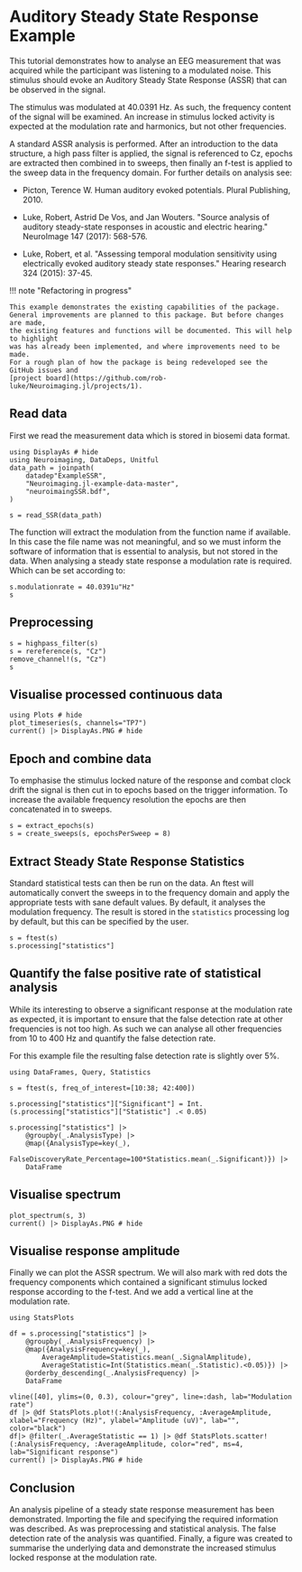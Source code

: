 # Auditory Steady State Response Example

This tutorial demonstrates how to analyse an EEG measurement
that was acquired while the participant was listening to a modulated
noise. This stimulus should evoke an Auditory Steady State Response (ASSR)
that can be observed in the signal.

The stimulus was modulated at 40.0391 Hz. As such, the frequency content of
the signal will be examined. An increase in stimulus locked activity is
expected at the modulation rate and harmonics, but not other frequencies.

A standard ASSR analysis is performed. After an introduction to the data
structure, a high pass filter is applied, the signal is referenced to Cz,
epochs are extracted then combined in to sweeps, then finally an f-test
is applied to the sweep data in the frequency domain. For further details on analysis see:

* Picton, Terence W. Human auditory evoked potentials. Plural Publishing, 2010.

* Luke, Robert, Astrid De Vos, and Jan Wouters. "Source analysis of auditory steady-state responses in acoustic and electric hearing." NeuroImage 147 (2017): 568-576.

* Luke, Robert, et al. "Assessing temporal modulation sensitivity using electrically evoked auditory steady state responses." Hearing research 324 (2015): 37-45.

!!! note "Refactoring in progress"

    This example demonstrates the existing capabilities of the package.
    General improvements are planned to this package. But before changes are made,
    the existing features and functions will be documented. This will help to highlight
    was has already been implemented, and where improvements need to be made.
    For a rough plan of how the package is being redeveloped see the GitHub issues and
    [project board](https://github.com/rob-luke/Neuroimaging.jl/projects/1).


## Read data

First we read the measurement data which is stored in biosemi data format.

```@example fileread
using DisplayAs # hide
using Neuroimaging, DataDeps, Unitful
data_path = joinpath(
    datadep"ExampleSSR",
    "Neuroimaging.jl-example-data-master",
    "neuroimaingSSR.bdf",
)

s = read_SSR(data_path)
```

The function will extract the modulation from the function name if available.
In this case the file name was not meaningful, and so we must inform the software of
information that is essential to analysis, but not stored in the data.
When analysing a steady state response a modulation rate is required.
Which can be set according to:

```@example fileread
s.modulationrate = 40.0391u"Hz"
s
```


## Preprocessing

```@example fileread
s = highpass_filter(s)
s = rereference(s, "Cz")
remove_channel!(s, "Cz")
s
```


## Visualise processed continuous data

```@example fileread
using Plots # hide
plot_timeseries(s, channels="TP7")
current() |> DisplayAs.PNG # hide
```


## Epoch and combine data

To emphasise the stimulus locked nature of the response and combat clock drift
the signal is then cut in to epochs based on the trigger information.
To increase the available frequency resolution the epochs are
then concatenated in to sweeps.

```@example fileread
s = extract_epochs(s)
s = create_sweeps(s, epochsPerSweep = 8)
```


## Extract Steady State Response Statistics

Standard statistical tests can then be run on the data.
An ftest will automatically convert the sweeps in to the frequency domain and
apply the appropriate tests with sane default values.
By default, it analyses the modulation frequency.
The result is stored in the `statistics` processing log by default,
but this can be specified by the user.

```@example fileread
s = ftest(s)
s.processing["statistics"]
```

## Quantify the false positive rate of statistical analysis

While its interesting to observe a significant response at the modulation rate as expected,
it is important to ensure that the false detection rate at other frequencies is not too high.
As such we can analyse all other frequencies from 10 to 400 Hz and quantify
the false detection rate.

For this example file the resulting false detection rate is slightly over 5%.

```@example fileread
using DataFrames, Query, Statistics

s = ftest(s, freq_of_interest=[10:38; 42:400])

s.processing["statistics"]["Significant"] = Int.(s.processing["statistics"]["Statistic"] .< 0.05)

s.processing["statistics"] |> 
    @groupby(_.AnalysisType) |> 
    @map({AnalysisType=key(_),
        FalseDiscoveryRate_Percentage=100*Statistics.mean(_.Significant)}) |>
    DataFrame
```


## Visualise spectrum

```@example fileread
plot_spectrum(s, 3)
current() |> DisplayAs.PNG # hide
```


## Visualise response amplitude

Finally we can plot the ASSR spectrum.
We will also mark with red dots the frequency components which
contained a significant stimulus locked response according to the f-test.
And we add a vertical line at the modulation rate.

```@example fileread
using StatsPlots

df = s.processing["statistics"] |> 
    @groupby(_.AnalysisFrequency) |> 
    @map({AnalysisFrequency=key(_),
        AverageAmplitude=Statistics.mean(_.SignalAmplitude),
        AverageStatistic=Int(Statistics.mean(_.Statistic).<0.05)}) |>
    @orderby_descending(_.AnalysisFrequency) |> 
    DataFrame

vline([40], ylims=(0, 0.3), colour="grey", line=:dash, lab="Modulation rate")
df |> @df StatsPlots.plot!(:AnalysisFrequency, :AverageAmplitude, xlabel="Frequency (Hz)", ylabel="Amplitude (uV)", lab="", color="black")
df|> @filter(_.AverageStatistic == 1) |> @df StatsPlots.scatter!(:AnalysisFrequency, :AverageAmplitude, color="red", ms=4, lab="Significant response")
current() |> DisplayAs.PNG # hide
```

## Conclusion

An analysis pipeline of a steady state response measurement has been demonstrated.
Importing the file and specifying the required information was described.
As was preprocessing and statistical analysis.
The false detection rate of the analysis was quantified.
Finally, a figure was created to summarise the underlying data and demonstrate the
increased stimulus locked response at the modulation rate.
